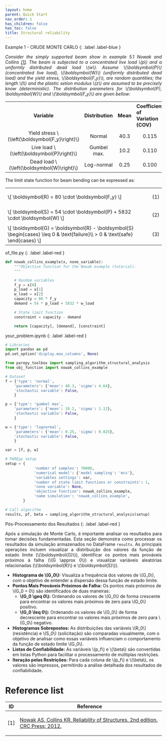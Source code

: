 ```yaml
---
layout: home
parent: Quick Start
nav_order: 1
has_children: false
has_toc: false
title: Structural reliability
---
```


<!--Don't delete this script-->
<script src = "https://polyfill.io/v3/polyfill.min.js?features=es6"></script>
<script id = "MathJax-script" async src="https://cdn.jsdelivr.net/npm/mathjax@3/es5/tex-mml-chtml.js"></script>
<!--Don't delete this script-->

Example 1 - CRUDE MONTE CARLO
{: .label .label-blue }

<p align="justify">
<i>
Consider the simply supported beam show in example 5.1 Nowak and Collins <a href="#ref1">[1]</a>. The beam is subjected to a concentrated live load \(p\) and a uniformly distributed dead load \(w\). Assume \(\boldsymbol{P}\) (concentrated live load), \(\boldsymbol{W}\) (uniformly distributed dead load) and the yield stress, \(\boldsymbol{F_y}\), are random quantities; the length \(l\) and the plastic setion modulus \(z\) are assumed to be precisely know (deterministic). The distribution parameters for \(\boldsymbol{P}, \boldsymbol{W}\) and \(\boldsymbol{F_y}\) are given bellow:
</i>
</p>

<table style = "width:100%; text-align: center;">
    <tr>
        <th style="width: 25%;">Variable</th>
        <th style="width: 25%;">Distribution</th>
        <th style="width: 25%;">Mean</th>
        <th style="width: 25%; text-align: justify;">Coefficient of Variation (COV)</th>
    </tr>
    <tr>
        <td style="width: 25%;">Yield stress \(\left(\boldsymbol{F_y}\right)\)</td>
        <td style="width: 25%;">Normal</td>
        <td style="width: 25%;">40.3</td>
        <td style="width: 25%;">0.115</td>
    </tr>
    <tr>
        <td style="width: 25%;">Live load \(\left(\boldsymbol{P}\right)\)</td>
        <td style="width: 25%;">Gumbel max.</td>
        <td style="width: 25%;">10.2</td>
        <td style="width: 25%;">0.110</td>
    </tr>
    <tr>
        <td style="width: 25%;">Dead load \(\left(\boldsymbol{W}\right)\)</td>
        <td style="width: 25%;">Log-normal</td>
        <td style="width: 25%;">0.25</td>
        <td style="width: 25%;">0.100</td>
    </tr>
</table>

<p align="justify">
The limit state function for beam bending can be expressed as:
</p>

<table style = "width:100%">
    <tr>
        <td style="width: 90%;">\[ \boldsymbol{R} = 80 \cdot \boldsymbol{F_y} \]</td>
        <td style="width: 10%;"><p align = "right" id = "eq1">(1)</p></td>
    </tr>
    <tr>
        <td style="width: 90%;">\[ \boldsymbol{S} = 54 \cdot \boldsymbol{P} + 5832 \cdot \boldsymbol{W} \]</td>
        <td style="width: 10%;"><p align = "right" id = "eq2">(2)</p></td>
    </tr>
    <tr>
        <td style="width: 90%;">\[ \boldsymbol{G} = \boldsymbol{R} - \boldsymbol{S} \begin{cases}
\leq 0 & \text{failure}\\ 
> 0 & \text{safe}
\end{cases} \]
        </td>
        <td style="width: 10%;"><p align = "right" id = "eq3">(3)</p></td>
    </tr>
</table>

of_file.py
{: .label .label-red }

```python
def nowak_collins_example(x, none_variable):
    """Objective function for the Nowak example (tutorial).
    """

    # Random variables
    f_y = x[0]
    p_load = x[1]
    w_load = x[2]
    capacity = 80 * f_y
    demand = 54 * p_load + 5832 * w_load

    # State limit function
    constraint = capacity - demand

    return [capacity], [demand], [constraint]
```

your_problem.ipynb
{: .label .label-red }

```python
# Libraries
import pandas as pd
pd.set_option('display.max_columns', None)

from parepy_toolbox import sampling_algorithm_structural_analysis
from obj_function import nowak_collins_example

# Dataset
f = {'type': 'normal', 
    'parameters': {'mean': 40.3, 'sigma': 4.64}, 
    'stochastic variable': False, 
    }

p = {'type': 'gumbel max',
    'parameters': {'mean': 10.2, 'sigma': 1.12}, 
    'stochastic variable': False, 
    }

w = {'type': 'lognormal',
    'parameters': {'mean': 0.25, 'sigma': 0.025}, 
    'stochastic variable': False, 
    }

var = [f, p, w]

# PAREpy setup
setup = {
             'number of samples': 70000, 
             'numerical model': {'model sampling': 'mcs'}, 
             'variables settings': var, 
             'number of state limit functions or constraints': 1, 
             'none variable': None,
             'objective function': nowak_collins_example,
             'name simulation': 'nowak_collins_example',
        }

# Call algorithm
results, pf, beta = sampling_algorithm_structural_analysis(setup)
```

<!-- <h1>View results</h1>
<p align="justify">
Following instructions to see all results:
</p>

```python
print...bla bla bla
``` -->

Pós-Processamento dos Resultados
{: .label .label-red }

<p align="justify"> Após a simulação de Monte Carlo, é importante analisar os resultados para tomar decisões fundamentadas. Esta seção demonstra como processar os resultados da simulação armazenados no DataFrame <code>results</code>. As principais operações incluem visualizar a distribuição dos valores da função de estado limite (\(\boldsymbol{G}\)), identificar os pontos mais prováveis próximos à falha (\(G \approx 0\)) e visualizar variáveis aleatórias relacionadas (\(\boldsymbol{R}\) e \(\boldsymbol{S}\)).</p>

<ul>
  <li><strong>Histograma de \(G_0\):</strong> Visualiza a frequência dos valores de \(G_0\), com o objetivo de entender a dispersão dessa função de estado limite.</li>
  <li><strong>Pontos Mais Prováveis Próximos de Falha:</strong> Os pontos mais próximos de \(G_0 = 0\) são identificados de duas maneiras:
    <ul>
      <li><strong>\(G_0 \geq 0\):</strong> Ordenando os valores de \(G_0\) de forma crescente para encontrar os valores mais próximos de zero para \(G_0\) positivo.</li>
      <li><strong>\(G_0 \leq 0\):</strong> Ordenando os valores de \(G_0\) de forma decrescente para encontrar os valores mais próximos de zero para \(G_0\) negativo.</li>
    </ul>
  </li>
  <li><strong>Histogramas Sobrepostos:</strong> As distribuições das variáveis \(R_0\) (resistência) e \(S_0\) (solicitação) são comparadas visualmente, com o objetivo de analisar como essas variáveis influenciam o comportamento da função de estado limite \(G_0\).</li>
  <li><strong>Listas de Confiabilidade:</strong> As variáveis \(p_f\) e \(\beta\) são convertidas em listas Python para facilitar o processamento de múltiplas restrições.</li>
  <li><strong>Iteração pelas Restrições:</strong> Para cada coluna de \(p_f\) e \(\beta\), os valores são impressos, permitindo a análise detalhada dos resultados de confiabilidade.</li>
</ul>




<h1>Reference list</h1>

<table>
    <thead>
        <tr>
            <th>ID</th>
            <th>Reference</th>
        </tr>
    </thead>
    <tbody>
        <tr>
            <td><p align = "center" id = "ref1">[1]</p></td>
            <td><p align = "left"><a href="https://doi.org/10.1007/s00521-016-2328-2" target="_blank" rel="noopener noreferrer">Nowak AS, Collins KR. Reliability of Structures. 2nd edition. CRC Press; 2012.</a></p></td>
        </tr>
    </tbody>
</table>
